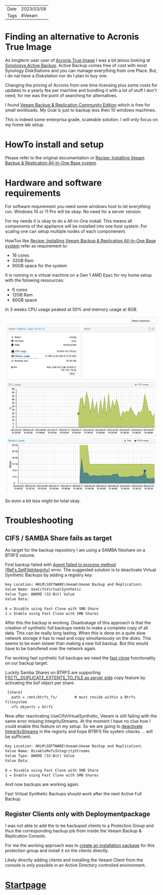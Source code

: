 |   |   |
|---|---|
|Date| 2023/03/08|
|Tags| #Veeam|

# Finding an alternative to Acronis True Image

As longterm user user of [Acronis True Image](https://www.acronis.com) I was a bit jelous looking at [Synologys Active Backup](https://www.synology.com/dsm/feature/active-backup-business/overview).
Active Backup comes free of cost with most Synology DiskStations and you can manage everything from one Place. But, I do nat have a Diskstation nor do I plan to buy one.

Changing the pricing of Acronis from one time licensing plus some costs for updates to a yearly fee per machine and bundling it with a lot of stuff I don't need, for me was the point of searching for alternatives.

I found [Veeam Backup & Replication Community Edition](https://www.veeam.com/virtual-machine-backup-solution-free.html) which is free for small workloads.
My Goal is just to backup less then 10 windows machines.

This is indeed some enterprisa grade, scaleable solution. 
I will only focus on my home lab setup.

# HowTo install and setup

Please refer to the original documentation or [Recipe: Installing Veeam Backup & Replication All-In-One Base system](https://veeamcookbook.com/vbr/core/1BackupServer/InstallingVBR.html).

# Hardware and software requirements

For software requirement you need some windows host to let everything run.
Windows 10 or 11 Pro will be okay. No need for a server version.

For my needs it is okay to do a All-In-One install.
This means all components of the appliance will be installed into one host system.
For scaling one can setup multiple nodes of each componenent.

HowTos like [Recipe: Installing Veeam Backup & Replication All-In-One Base system](https://veeamcookbook.com/vbr/core/1BackupServer/InstallingVBR.html) refer as requirement to:
- 16 cores
- 32GB Ram
- 90GB space for the system

It is running in a virtual machine on a Gen 1 AMD Epyc for my home setup with the folowing ressources:
- 6 cores
- 12GB Ram
- 80GB space

In 3 weeks CPU usage peaked at 50% and memory usage at 8GB.

![Hardware Monitoring](20230309_veeam-1.png)

So even a bit less might be total okay.

# Troubleshooting

## CIFS / SAMBA Share fails as target
As target for the backup repository I am using a SAMBA fileshare on a BTRFS volume.

First backup failed with [Agent failed to process method {ReFs.SetFileIntegrity}](https://www.veeam.com/kb4381) error.
The suggested solution is to deactivate Virtual Synthetic Backups by adding a registry key:

```
Key Location: HKLM\SOFTWARE\Veeam\Veeam Backup and Replication\
Value Name: UseCifsVirtualSynthetic
Value Type: DWORD (32-Bit) Value
Value Data:

0 = Disable using Fast Clone with SMB Share
1 = Enable using Fast Clone with SMB Shares
```

After this the backup is working.
Disadvatage of this approach is that the creation of synthetic full backups needs to make a complete copy of all data. This can be really long lasting. When this is done on a quite slow network storage it has to read and copy simultaniously on the disks. This seems to be even slower than making a new full backup. But this would have to be transfered over the network again.

For working fast synthetic full backups we need the [fast clone](https://helpcenter.veeam.com/docs/backup/vsphere/backup_repository_block_cloning.html?ver=120) functionality on our backup target.

Luckily Samba Shares on BTRFS are supporting [FSCTL_DUPLICATE_EXTENTS_TO_FILE as server side](https://wiki.samba.org/index.php/Server-Side_Copy) copy feature by activating the bsf object per share.

```
 [share]
   path = /mnt/btrfs_fs/        # must reside within a Btrfs filesystem
   vfs objects = btrfs
```

Now after reactivating UseCifsVirtualSynthetic, Veeam is still failing with the same error missing IntegrityStreams.
At the moment I have no clue how I could enable this feature on my setup.
So we are going to [deactivate IntegrityStreams](https://forums.veeam.com/veeam-backup-replication-f2/how-do-i-disable-integrity-streams-t45258-30.html) in the regisrty and hope BTRFS file system checks ... will be sufficient.

```
Key Location: HKLM\SOFTWARE\Veeam\Veeam Backup and Replication\
Value Name: DisableRefsIntegrityStreams 
Value Type: DWORD (32-Bit) Value
Value Data:

0 = Disable using Fast Clone with SMB Share
1 = Enable using Fast Clone with SMB Shares
```

And now backups are working again.

Fast Virtual Synthetic Backups should work after the next Active Full Backup.

## Register Clients only with Deploymentpackage
I was not able to add the to be backuped clients to a Protection Group and thus the corresponding backup job from inside the Veeam Backup & Replication Console.

For me the working approach was to [create an installation package](https://veeamcookbook.com/vbr/VeeamAgents/CreateProtectionGroupsPreInstall.html) for this protection group and install it on the clients directly.

Likely directly adding clients and installing the Veeam Client from the console is only possible in an Active Directory controlled environment.
# [Startpage](/)
